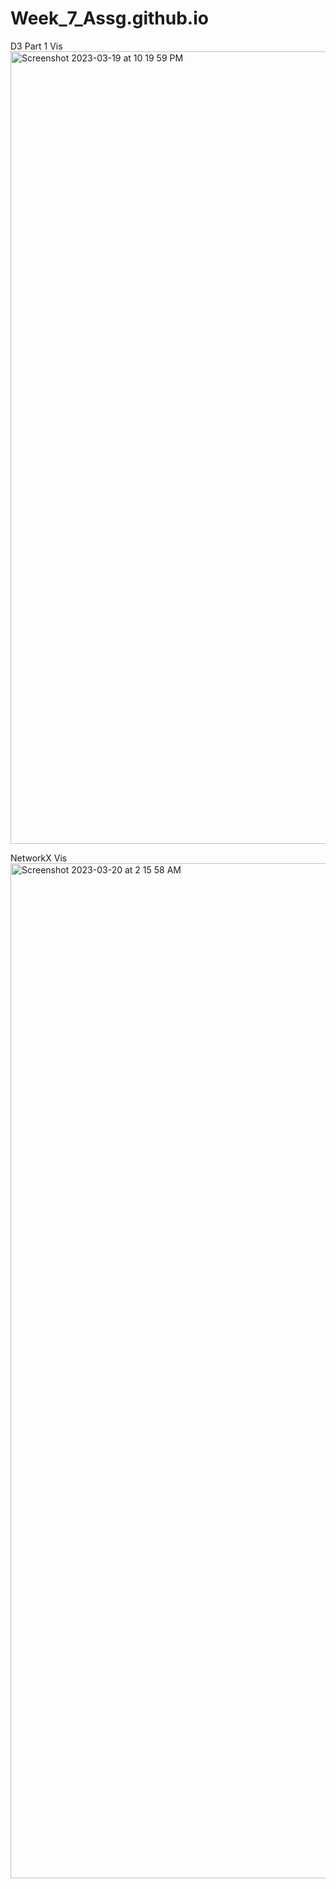 # Week_7_Assg.github.io

D3 Part 1 Vis
<img width="1268" alt="Screenshot 2023-03-19 at 10 19 59 PM" src="https://user-images.githubusercontent.com/59359261/226260871-f09f53fb-86d8-4260-b699-0f6562266462.png">


NetworkX Vis
<img width="1624" alt="Screenshot 2023-03-20 at 2 15 58 AM" src="https://user-images.githubusercontent.com/59359261/226261533-535c78b1-c17a-4ecd-9ff6-9751103e31d8.png">
